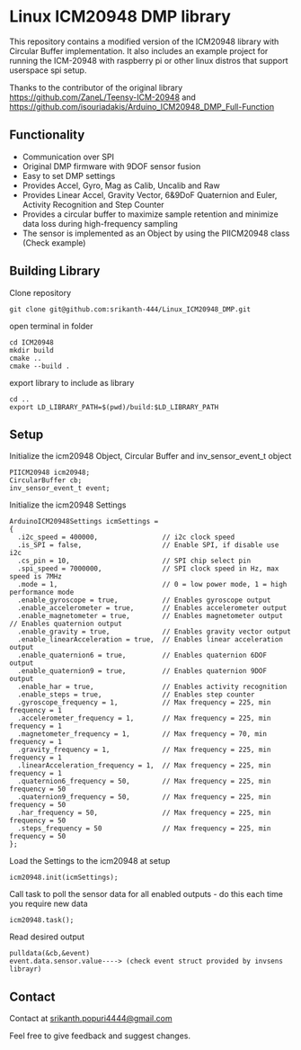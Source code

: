 Linux ICM20948 DMP library
======================
This repository contains a modified version of the ICM20948 library with Circular Buffer implementation. It also includes an example project for running the ICM-20948 with raspberry pi or other linux distros that support userspace spi setup.

Thanks to the contributor of the original library https://github.com/ZaneL/Teensy-ICM-20948 and https://github.com/isouriadakis/Arduino_ICM20948_DMP_Full-Function

## Functionality

* Communication over SPI 
* Original DMP firmware with 9DOF sensor fusion
* Easy to set DMP settings
* Provides Accel, Gyro, Mag as Calib, Uncalib and Raw 
* Provides Linear Accel, Gravity Vector, 6&9DoF Quaternion and Euler, Activity Recognition and Step Counter
* Provides a circular buffer to maximize sample retention and minimize data loss during high-frequency sampling
* The sensor is implemented as an Object by using the PIICM20948 class (Check example)
## Building Library
Clone repository
```
git clone git@github.com:srikanth-444/Linux_ICM20948_DMP.git
```
open terminal in folder
```
cd ICM20948
mkdir build
cmake ..
cmake --build .

```
export library to include as library
```
cd ..
export LD_LIBRARY_PATH=$(pwd)/build:$LD_LIBRARY_PATH

```
## Setup

Initialize the icm20948 Object, Circular Buffer and inv_sensor_event_t object
```
PIICM20948 icm20948;
CircularBuffer cb;
inv_sensor_event_t event;
```

Initialize the icm20948 Settings
```
ArduinoICM20948Settings icmSettings =
{
  .i2c_speed = 400000,                // i2c clock speed
  .is_SPI = false,                    // Enable SPI, if disable use i2c
  .cs_pin = 10,                       // SPI chip select pin
  .spi_speed = 7000000,               // SPI clock speed in Hz, max speed is 7MHz
  .mode = 1,                          // 0 = low power mode, 1 = high performance mode
  .enable_gyroscope = true,           // Enables gyroscope output
  .enable_accelerometer = true,       // Enables accelerometer output
  .enable_magnetometer = true,        // Enables magnetometer output // Enables quaternion output
  .enable_gravity = true,             // Enables gravity vector output
  .enable_linearAcceleration = true,  // Enables linear acceleration output
  .enable_quaternion6 = true,         // Enables quaternion 6DOF output
  .enable_quaternion9 = true,         // Enables quaternion 9DOF output
  .enable_har = true,                 // Enables activity recognition
  .enable_steps = true,               // Enables step counter
  .gyroscope_frequency = 1,           // Max frequency = 225, min frequency = 1
  .accelerometer_frequency = 1,       // Max frequency = 225, min frequency = 1
  .magnetometer_frequency = 1,        // Max frequency = 70, min frequency = 1 
  .gravity_frequency = 1,             // Max frequency = 225, min frequency = 1
  .linearAcceleration_frequency = 1,  // Max frequency = 225, min frequency = 1
  .quaternion6_frequency = 50,        // Max frequency = 225, min frequency = 50
  .quaternion9_frequency = 50,        // Max frequency = 225, min frequency = 50
  .har_frequency = 50,                // Max frequency = 225, min frequency = 50
  .steps_frequency = 50               // Max frequency = 225, min frequency = 50  
};
```

Load the Settings to the icm20948 at setup
```
icm20948.init(icmSettings);
```

Call task to poll the sensor data for all enabled outputs - do this each time you require new data
```
icm20948.task();
```

Read desired output
```
pulldata(&cb,&event)
event.data.sensor.value----> (check event struct provided by invsens librayr)
```

## Contact

Contact at srikanth.popuri4444@gmail.com

Feel free to give feedback and suggest changes.
